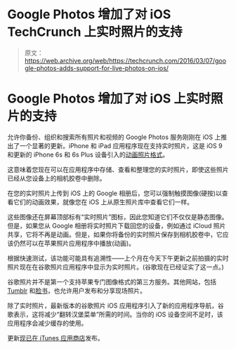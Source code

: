 # Google Photos 增加了对 iOS TechCrunch 上实时照片的支持

> 原文：<https://web.archive.org/web/https://techcrunch.com/2016/03/07/google-photos-adds-support-for-live-photos-on-ios/>

# Google Photos 增加了对 iOS 上实时照片的支持

允许你备份、组织和搜索所有照片和视频的 Google Photos 服务刚刚在 iOS 上推出了一个显著的更新。iPhone 和 iPad 应用程序现在支持实时照片，这是 iOS 9 和更新的 iPhone 6s 和 6s Plus 设备引入的[动画照片格式](https://web.archive.org/web/20221007003609/https://beta.techcrunch.com/2015/09/09/apples-new-iphones-let-you-snap-harry-potter-like-animated-photos/)。

这意味着您现在可以在应用程序中存储、查看和整理您的实时照片，即使这些照片已经从您设备上的相机胶卷中删除。

在您的实时照片上传到 iOS 上的 Google 相册后，您可以强制触摸图像(硬按)以查看它们的动画效果，就像您在 iOS 上从原生照片库中查看它们一样。

这些图像还在屏幕顶部标有“实时照片”图标，因此您知道它们不仅仅是静态图像。但是，如果您从 Google 相册将实时照片下载回您的设备，例如通过 iCloud 照片共享，它将不再是动画。但是，如果你将备份的实时照片保存到相机胶卷中，它应该仍然可以在苹果照片应用程序中播放(动画)。

根据快速测试，该功能可能具有追溯性——上个月在今天下午更新之前拍摄的实时照片现在在谷歌照片应用程序中显示为实时照片。(谷歌现在已经证实了这一点。)

谷歌照片并不是第一个支持苹果专门图像格式的第三方服务。其他网站，包括 [Tumblr](https://web.archive.org/web/20221007003609/https://beta.techcrunch.com/2015/12/10/apples-iphone-live-photos-now-work-on-tumblr/) 和[脸书](https://web.archive.org/web/20221007003609/https://beta.techcrunch.com/2015/12/21/upload-live-photo-facebook/)，也允许用户发布和分享现场照片。

除了实时照片，最新版本的谷歌照片 iOS 应用程序引入了新的应用程序导航，谷歌表示，这将减少“翻转汉堡菜单”所需的时间。当你的 iOS 设备空间不足时，该应用程序会减少缓存的使用。

更新[现已在 iTunes 应用商店](https://web.archive.org/web/20221007003609/https://itunes.apple.com/app/apple-store/id962194608?mt=8)发布。